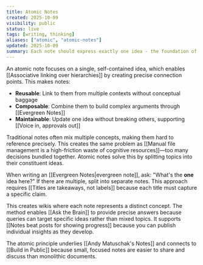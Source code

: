 ```yaml
---
title: Atomic Notes
created: 2025-10-09
visibility: public
status: live
tags: [writing, thinking]
aliases: ["atomic", "atomic-notes"]
updated: 2025-10-09
summary: Each note should express exactly one idea - the foundation of composable knowledge.
---
```


An atomic note focuses on a single, self-contained idea, which enables [[Associative linking over hierarchies]] by creating precise connection points. This makes notes:

- **Reusable**: Link to them from multiple contexts without conceptual baggage
- **Composable**: Combine them to build complex arguments through [[Evergreen Notes]]
- **Maintainable**: Update one idea without breaking others, supporting [[Voice in, approvals out]]

Traditional notes often mix multiple concepts, making them hard to reference precisely. This creates the same problem as [[Manual file management is a high-friction waste of cognitive resources]]—too many decisions bundled together. Atomic notes solve this by splitting topics into their constituent ideas.

When writing an [[Evergreen Notes|evergreen note]], ask: "What's the **one** idea here?" If there are multiple, split into separate notes. This approach requires [[Titles are takeaways, not labels]] because each title must capture a specific claim.

This creates wikis where each note represents a distinct concept. The method enables [[Ask the Brain]] to provide precise answers because queries can target specific ideas rather than mixed topics. It supports [[Notes beat posts for showing progress]] because you can publish individual insights as they develop.

The atomic principle underlies [[Andy Matuschak's Notes]] and connects to [[Build in Public]] because small, focused notes are easier to share and discuss than monolithic documents.

